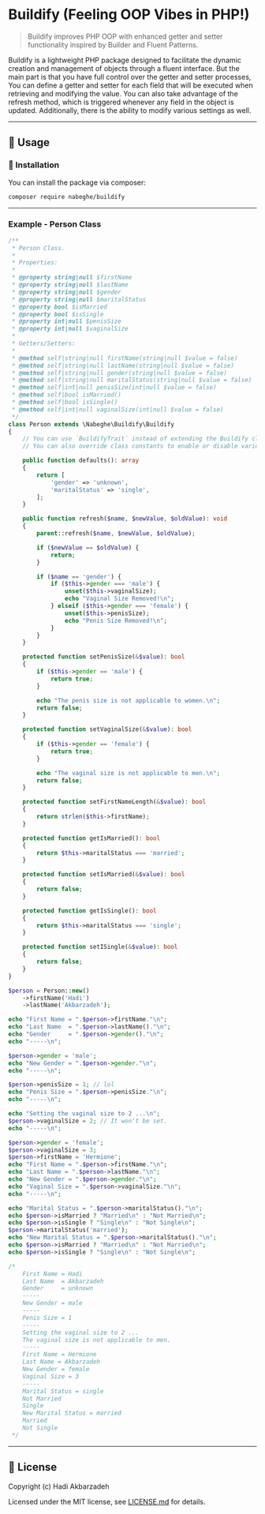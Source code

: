 # Buildify (Feeling OOP Vibes in PHP!)

> Buildify improves PHP OOP with enhanced getter and setter functionality inspired by Builder and Fluent Patterns.

Buildify is a lightweight PHP package designed to facilitate the dynamic creation and management of objects
through a fluent interface.
But the main part is that you have full control over the getter and setter processes,
You can define a getter and setter for each field that will be executed when retrieving and modifying the value.
You can also take advantage of the refresh method, which is triggered whenever any field in the object is updated.
Additionally, there is the ability to modify various settings as well.

<hr>

## 🫡 Usage

### 🚀 Installation

You can install the package via composer:

```bash
composer require nabeghe/buildify
```

<hr>

### Example - Person Class

```php
/**
 * Person Class.
 *
 * Properties:
 *
 * @property string|null $firstName
 * @property string|null $lastName
 * @property string|null $gender
 * @property string|null $maritalStatus
 * @property bool $isMarried
 * @property bool $isSingle
 * @property int|null $penisSize
 * @property int|null $vaginalSize
 *
 * Getters/Setters:
 *
 * @method self|string|null firstName(string|null $value = false)
 * @method self|string|null lastName(string|null $value = false)
 * @method self|string|null gender(string|null $value = false)
 * @method self|string|null maritalStatus(string|null $value = false)
 * @method self|int|null penisSize(int|null $value = false)
 * @method self|bool isMarried()
 * @method self|bool isSingle()
 * @method self|int|null vaginalSize(int|null $value = false)
 */
class Person extends \Nabeghe\Buildify\Buildify
{
    // You can use `BuildifyTrait` instead of extending the Buildify class.
    // You can also override class constants to enable or disable various features.

    public function defaults(): array
    {
        return [
            'gender' => 'unknown',
            'maritalStatus' => 'single',
        ];
    }

    public function refresh($name, $newValue, $oldValue): void
    {
        parent::refresh($name, $newValue, $oldValue);

        if ($newValue == $oldValue) {
            return;
        }

        if ($name == 'gender') {
            if ($this->gender === 'male') {
                unset($this->vaginalSize);
                echo "Vaginal Size Removed!\n";
            } elseif ($this->gender === 'female') {
                unset($this->penisSize);
                echo "Penis Size Removed!\n";
            }
        }
    }

    protected function setPenisSize(&$value): bool
    {
        if ($this->gender == 'male') {
            return true;
        }

        echo "The penis size is not applicable to women.\n";
        return false;
    }

    protected function setVaginalSize(&$value): bool
    {
        if ($this->gender == 'female') {
            return true;
        }

        echo "The vaginal size is not applicable to men.\n";
        return false;
    }

    protected function setFirstNameLength(&$value): bool
    {
        return strlen($this->firstName);
    }

    protected function getIsMarried(): bool
    {
        return $this->maritalStatus === 'married';
    }

    protected function setIsMarried(&$value): bool
    {
        return false;
    }

    protected function getIsSingle(): bool
    {
        return $this->maritalStatus === 'single';
    }

    protected function setISingle(&$value): bool
    {
        return false;
    }
}

$person = Person::new()
    ->firstName('Hadi')
    ->lastName('Akbarzadeh');

echo "First Name = ".$person->firstName."\n";
echo "Last Name  = ".$person->lastName()."\n";
echo "Gender     = ".$person->gender()."\n";
echo "-----\n";

$person->gender = 'male';
echo "New Gender = ".$person->gender."\n";
echo "-----\n";

$person->penisSize = 1; // lol
echo "Penis Size = ".$person->penisSize."\n";
echo "-----\n";

echo "Setting the vaginal size to 2 ...\n";
$person->vaginalSize = 2; // It won't be set.
echo "-----\n";

$person->gender = 'female';
$person->vaginalSize = 3;
$person->firstName = 'Hermione';
echo "First Name = ".$person->firstName."\n";
echo "Last Name = ".$person->lastName."\n";
echo "New Gender = ".$person->gender."\n";
echo "Vaginal Size = ".$person->vaginalSize."\n";
echo "-----\n";

echo "Marital Status = ".$person->maritalStatus()."\n";
echo $person->isMarried ? "Married\n" : "Not Married\n";
echo $person->isSingle ? "Single\n" : "Not Single\n";
$person->maritalStatus('married');
echo "New Marital Status = ".$person->maritalStatus()."\n";
echo $person->isMarried ? "Married\n" : "Not Married\n";
echo $person->isSingle ? "Single\n" : "Not Single\n";

/*
    First Name = Hadi
    Last Name  = Akbarzadeh
    Gender     = unknown
    -----
    New Gender = male
    -----
    Penis Size = 1
    -----
    Setting the vaginal size to 2 ...
    The vaginal size is not applicable to men.
    -----
    First Name = Hermione
    Last Name = Akbarzadeh
    New Gender = female
    Vaginal Size = 3
    -----
    Marital Status = single
    Not Married
    Single
    New Marital Status = married
    Married
    Not Single
 */
```

<hr>

## 📖 License

Copyright (c) Hadi Akbarzadeh

Licensed under the MIT license, see [LICENSE.md](LICENSE.md) for details.